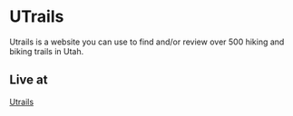 # UTrails
Utrails is a website you can use to find and/or review over 500 hiking and biking
trails in Utah.

## Live at
[Utrails](http://utrails-pro.herokuapp.com/)